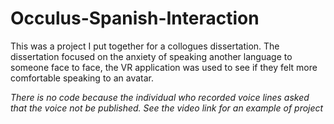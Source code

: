 # Occulus-Spanish-Interaction
This was a project I put together for a collogues dissertation. The dissertation focused on the anxiety of speaking another language to someone face to face, the VR application was used to see if they felt more comfortable speaking to an avatar. 

*There is no code because the individual who recorded voice lines asked that the voice not be published. See the video link for an example of project*
